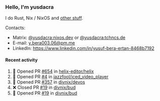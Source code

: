 ### Hello, I'm yusdacra

I do Rust, Nix / NixOS and [other stuff](https://yusdacra.gitlab.io/about).

Contacts:
- Matrix: [@yusdacra:nixos.dev](https://matrix.to/#/@yusdacra:nixos.dev) or [@yusdacra:tchncs.de](https://matrix.to/#/@yusdacra:tchncs.de)
- E-mail: y.bera003.06@pm.me
- LinkedIn: https://www.linkedin.com/in/yusuf-bera-ertan-8468b7192

#### Recent activity

<!--START_SECTION:activity-->
1. 💪 Opened PR [#654](https://github.com/helix-editor/helix/pull/654) in [helix-editor/helix](https://github.com/helix-editor/helix)
2. 💪 Opened PR [#4](https://github.com/jazzfool/iced_video_player/pull/4) in [jazzfool/iced_video_player](https://github.com/jazzfool/iced_video_player)
3. 💪 Opened PR [#357](https://github.com/divnix/devos/pull/357) in [divnix/devos](https://github.com/divnix/devos)
4. ❌ Closed PR [#19](https://github.com/divnix/bud/pull/19) in [divnix/bud](https://github.com/divnix/bud)
5. 💪 Opened PR [#19](https://github.com/divnix/bud/pull/19) in [divnix/bud](https://github.com/divnix/bud)
<!--END_SECTION:activity-->
